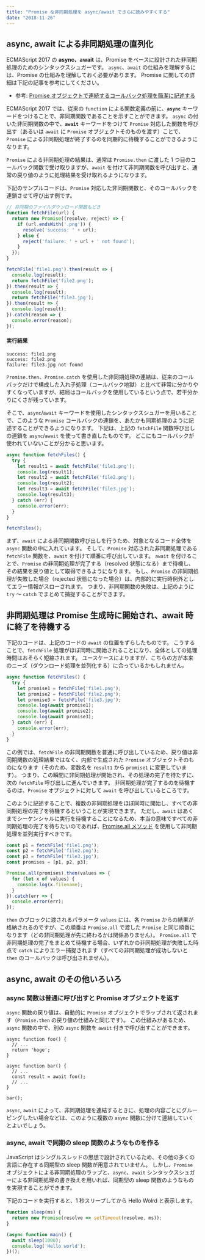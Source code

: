 ```yaml
---
title: "Promise な非同期処理を async/await でさらに読みやすくする"
date: "2018-11-26"
---
```


async, await による非同期処理の直列化
----

ECMAScript 2017 の **async、await** は、Promise をベースに設計された非同期処理のためのシンタックスシュガーです。
`async`、`await` の仕組みを理解するには、Promise の仕組みを理解しておく必要があります。
Promise に関しての詳細は下記の記事を参考にしてください。

- 参考: [Promise オブジェクトで連続するコールバック処理を簡潔に記述する](promise.html)

ECMAScript 2017 では、従来の `function` による関数定義の前に、**`async`** キーワードをつけることで、非同期関数であることを示すことができます。
`async` の付いた非同期関数の中で、**`await`** キーワードをつけて `Promise` 対応した関数を呼び出す（あるいは `await` に `Promise` オブジェクトそのものを渡す）ことで、`Promise` による非同期処理が終了するのを同期的に待機することができるようになります。

`Promise` による非同期処理の結果は、通常は `Promise.then` に渡した 1 つ目のコールバック関数で受け取りますが、`await` を付けて非同期関数を呼び出すと、通常の戻り値のように処理結果を受け取れるようになります。

下記のサンプルコードは、`Promise` 対応した非同期関数と、そのコールバックを連鎖させて呼び出す例です。

~~~ javascript
// 非同期のファイルダウンロード関数もどき
function fetchFile(url) {
  return new Promise((resolve, reject) => {
    if (url.endsWith('.png')) {
      resolve('success: ' + url);
    } else {
      reject('failure: ' + url + ' not found');
    }
  });
}

fetchFile('file1.png').then(result => {
  console.log(result);
  return fetchFile('file2.png');
}).then(result => {
  console.log(result);
  return fetchFile('file3.jpg');
}).then(result => {
  console.log(result);
}).catch(reason => {
  console.error(reason);
});
~~~

#### 実行結果

~~~
success: file1.png
success: file2.png
failure: file3.jpg not found
~~~

`Promise.then`、`Promise.catch` を使用した非同期処理の連結は、従来のコールバックだけで構成した入れ子処理（コールバック地獄）と比べて非常に分かりやすくなっていますが、結局はコールバックを使用しているという点で、若干分かりにくさが残っています。

そこで、`async`/`await` キーワードを使用したシンタックスシュガーを用いることで、このような `Promise` コールバックの連鎖を、あたかも同期処理のように記述することができるようになります。
下記は、上記の `fetchFile` 関数呼び出しの連鎖を `async`/`await` を使って書き直したものです。
どこにもコールバックが使われていないことが分かると思います。

~~~ javascript
async function fetchFiles() {
  try {
    let result1 = await fetchFile('file1.png');
    console.log(result1);
    let result2 = await fetchFile('file2.png');
    console.log(result2);
    let result3 = await fetchFile('file3.jpg');
    console.log(result3);
  } catch (err) {
    console.error(err);
  }
}

fetchFiles();
~~~

まず、`await` による非同期関数呼び出しを行うため、対象となるコード全体を `async` 関数の中に入れています。
そして、`Promise` 対応された非同期処理である `fetchFile` 関数を、`await` を付けて順番に呼び出しています。
`await` を付けることで、`Promise` の非同期処理が完了する（resolved 状態になる）まで待機し、その結果を戻り値として取得できるようになります。
もし、`Promise` の非同期処理が失敗した場合（rejected 状態になった場合）は、内部的に実行時例外としてエラー情報がスローされます。
つまり、非同期関数の失敗は、上記のように `try` ～ `catch` でまとめて捕捉することができます。


非同期処理は Promise 生成時に開始され、await 時に終了を待機する
----

下記のコードは、上記のコードの `await` の位置をずらしたものです。
こうすることで、`fetchFile` 処理がほぼ同時に開始されることになり、全体としての処理時間はおそらく短縮されます。
ユースケースによりますが、こちらの方が本来のニーズ（ダウンロード処理を並列化する）に合っているかもしれません。

~~~ javascript
async function fetchFiles() {
  try {
    let promise1 = fetchFile('file1.png');
    let promise2 = fetchFile('file2.png');
    let promise3 = fetchFile('file3.jpg');
    console.log(await promise1);
    console.log(await promise2);
    console.log(await promise3);
  } catch (err) {
    console.error(err);
  }
}
~~~

この例では、`fetchFile` の非同期関数を普通に呼び出しているため、戻り値は非同期関数の処理結果ではなく、内部で生成された `Promise` オブジェクトそのものになります（そのため、変数名を `result1` から `promise1` に変更しています）。
つまり、この瞬間に非同期処理が開始され、その処理の完了を待たずに、次の `fetchFile` 呼び出しに進んでいきます。
非同期処理が完了するのを待機するのは、`Promise` オブジェクトに対して `await` を呼び出しているところです。

このように記述することで、複数の非同期処理をほぼ同時に開始し、すべての非同期処理の完了を待機するということが実現できます。
ただし、`await` はあくまでシーケンシャルに実行を待機することになるため、本当の意味ですべての非同期処理の完了を待ちたいのであれば、[Promise.all メソッド](https://developer.mozilla.org/ja/docs/Web/JavaScript/Reference/Global_Objects/Promise/all) を使用して非同期処理を並列実行すべきです。

~~~ javascript
const p1 = fetchFile('file1.png');
const p2 = fetchFile('file2.png');
const p3 = fetchFile('file3.jpg');
const promises = [p1, p2, p3];

Promise.all(promises).then(values => {
  for (let x of values) {
    console.log(x.filename);
  }
}).catch(err => {
  console.error(err);
});
~~~

`then` のブロックに渡されるパラメータ `values` には、各 `Promise` からの結果が格納されるのですが、この順番は `Promise.all` で渡した `Promise` と同じ順番になります（どの非同期処理が先に終わるかは関係ありません）。
`Promise.all` で非同期処理の完了をまとめて待機する場合、いずれかの非同期処理が失敗した時点で `catch` によりエラー捕捉されます（すべての非同期処理が成功しないと `then` のコールバックは呼び出されません）。


async, await のその他いろいろ
----

### async 関数は普通に呼び出すと Promise オブジェクトを返す

`async` 関数の戻り値は、自動的に `Promise` オブジェクトでラップされて返されます（`Promise.then` の戻り値の仕組みと同じです）。
この仕組みがあるため、`async` 関数の中で、別の `async` 関数を `await` 付きで呼び出すことができます。

~~~
async function foo() {
  // ...
  return 'hoge';
}

async function bar() {
  // ...
  const result = await foo();
  // ...
}

bar();
~~~

`async`, `await` によって、非同期処理を連結するときに、処理の内容ごとにグルーピングしたい場合などは、このように複数の `async` 関数に分けて連結していくとよいでしょう。


### async, await で同期の sleep 関数のようなものを作る

JavaScript はシングルスレッドの思想で設計されているため、その他の多くの言語に存在する同期型の sleep 関数が用意されていません。
しかし、`Promise` オブジェクトによる非同期処理のラップと、`async`、`await` シンタックスシュガーによる非同期処理の書き換えを用いれば、同期型の sleep 関数のようなものを実現することができます。

下記のコードを実行すると、1 秒スリープしてから Hello Wolrd と表示します。

~~~ javascript
function sleep(ms) {
  return new Promise(resolve => setTimeout(resolve, ms));
}

(async function main() {
  await sleep(1000);
  console.log('Hello world');
})();
~~~

